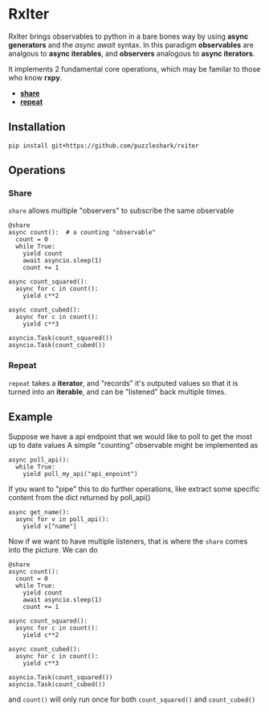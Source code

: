 # RxIter

RxIter brings observables to python in a bare bones way by using **async generators** and the *async* *await* syntax. In this paradigm **observables** are analgous to **async iterables**, and **observers** analogous to **async iterators**.


It implements 2 fundamental core operations, which may be familar to those who know **rxpy**.

* [**share**](#Share)
* [**repeat**](#Repeat)

## Installation
```
pip install git+https://github.com/puzzleshark/rxiter
```

## Operations

### Share
`share` allows multiple "observers" to subscribe the same observable
```
@share
async count():  # a counting "observable"
  count = 0
  while True:
    yield count
    await asyncio.sleep(1)
    count += 1

async count_squared():
  async for c in count():
    yield c**2

async count_cubed():
  async for c in count():
    yield c**3

asyncio.Task(count_squared())
asyncio.Task(count_cubed())
```
### Repeat
`repeat` takes a **iterator**, and "records" it's outputed values so that it is turned into an **iterable**, and can be "listened" back multiple times.

## Example
Suppose we have a api endpoint that we would like to poll to get the most up to date values 
A simple "counting" observable might be implemented as

```
async poll_api():
  while True:
    yield poll_my_api("api_enpoint") 
```

If you want to "pipe" this to do further operations, like extract some specific content from the dict returned by poll_api()

```
async get_name():
  async for v in poll_api():
    yield v["name"]
```

Now if we want to have multiple listeners, that is where the `share` comes into the picture. We can do

```
@share
async count():
  count = 0
  while True:
    yield count
    await asyncio.sleep(1)
    count += 1

async count_squared():
  async for c in count():
    yield c**2

async count_cubed():
  async for c in count():
    yield c**3

asyncio.Task(count_squared())
asyncio.Task(count_cubed())
```

and `count()` will only run once for both `count_squared()` and `count_cubed()`

